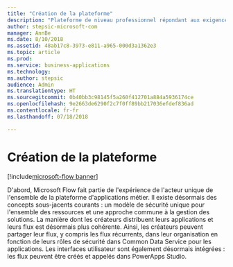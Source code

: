 ```yaml
---
title: "Création de la plateforme"
description: "Plateforme de niveau professionnel répondant aux exigences de cycle de vie et de conformité des créateurs et des administrateurs."
author: stepsic-microsoft-com
manager: AnnBe
ms.date: 8/10/2018
ms.assetid: 48ab17c8-3973-e811-a965-000d3a1362e3
ms.topic: article
ms.prod: 
ms.service: business-applications
ms.technology: 
ms.author: stepsic
audience: Admin
ms.translationtype: HT
ms.sourcegitcommit: 0b40bb3c98145f5a260f412701a884a5936174ce
ms.openlocfilehash: 9e2663de6290f2c7f0ff89bb217036efdef836ad
ms.contentlocale: fr-fr
ms.lasthandoff: 07/18/2018

---
```

# <a name="building-the-platform"></a>Création de la plateforme

[!include[microsoft-flow banner](../includes/microsoft-flow.md)]




D'abord, Microsoft Flow fait partie de l'expérience de l'acteur unique de l'ensemble de la plateforme d'applications métier. Il existe désormais des concepts sous-jacents courants : un modèle de sécurité unique pour l'ensemble des ressources et une approche commune à la gestion des solutions. La manière dont les créateurs distribuent leurs applications et leurs flux est désormais plus cohérente. Ainsi, les créateurs peuvent partager leur flux, y compris les flux récurrents, dans leur organisation en fonction de leurs rôles de sécurité dans Common Data Service pour les applications. Les interfaces utilisateur sont également désormais intégrées : les flux peuvent être créés et appelés dans PowerApps Studio.

